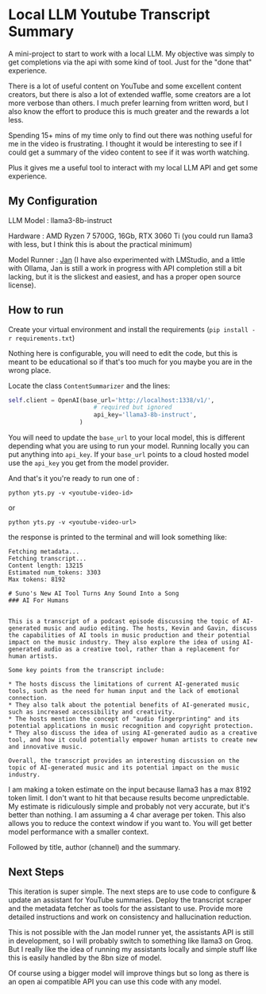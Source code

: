 # Local LLM Youtube Transcript Summary

A mini-project to start to work with a local LLM. My objective was simply to get completions via the api with some kind of tool. Just for the "done that" experience.

There is a lot of useful content on YouTube and some excellent content creators, but there is also a lot of extended waffle, some creators are a lot more verbose than others. I much prefer learning from written word, but I also know the effort to produce this is much greater and the rewards a lot less.

Spending 15+ mins of my time only to find out there was nothing useful for me in the video is frustrating. I thought it would be interesting to see if I could get a summary of the video content to see if it was worth watching. 

Plus it gives me a useful tool to interact with my local LLM API and get some experience.

## My Configuration

LLM Model : llama3-8b-instruct

Hardware : AMD Ryzen 7 5700G, 16Gb, RTX 3060 Ti (you could run llama3 with less, but I think this is about the practical minimum)

Model Runner : [Jan](https://jan.ai/) (I have also experimented with LMStudio, and a little with Ollama, Jan is still a work in progress with API completion still a bit lacking, but it is the slickest and easiest, and has a proper open source license).

## How to run

Create your virtual environment and install the requirements (`pip install -r requirements.txt`)


Nothing here is configurable, you will need to edit the code, but this is meant to be educational so if that's too much for you maybe you are in the wrong place.

Locate the class `ContentSummarizer` and the lines:

```python
self.client = OpenAI(base_url='http://localhost:1338/v1/',
                        # required but ignored
                        api_key='llama3-8b-instruct',
                    )
```
You will need to update the `base_url` to your local model, this is different depending what you are using to run your model. Running locally you can put anything into `api_key`. If your `base_url` points to a cloud hosted model use the `api_key` you get from the model provider.

And that's it you're ready to run one of :

`python yts.py -v <youtube-video-id>`

or

`python yts.py -v <youtube-video-url>`

the response is printed to the terminal and will look something like:

```text
Fetching metadata...
Fetching transcript...
Content length: 13215
Estimated num_tokens: 3303
Max tokens: 8192

# Suno's New AI Tool Turns Any Sound Into a Song
### AI For Humans


This is a transcript of a podcast episode discussing the topic of AI-generated music and audio editing. The hosts, Kevin and Gavin, discuss the capabilities of AI tools in music production and their potential impact on the music industry. They also explore the idea of using AI-generated audio as a creative tool, rather than a replacement for human artists.

Some key points from the transcript include:

* The hosts discuss the limitations of current AI-generated music tools, such as the need for human input and the lack of emotional connection.
* They also talk about the potential benefits of AI-generated music, such as increased accessibility and creativity.
* The hosts mention the concept of "audio fingerprinting" and its potential applications in music recognition and copyright protection.
* They also discuss the idea of using AI-generated audio as a creative tool, and how it could potentially empower human artists to create new and innovative music.

Overall, the transcript provides an interesting discussion on the topic of AI-generated music and its potential impact on the music industry.
```

I am making a token estimate on the input because llama3 has a max 8192 token limit. I don't want to hit that because results become unpredictable. My estimate is ridiculously simple and probably not very accurate, but it's better than nothing. I am assuming a 4 char average per token. This also allows you to reduce the context window if you want to. You will get better model performance with a smaller context.


Followed by title, author (channel) and the summary.

## Next Steps

This iteration is super simple. The next steps are to use code to configure & update an assistant for YouTube summaries. Deploy the transcript scraper and the metadata fetcher as tools for the assistant to use. Provide more detailed instructions and work on consistency and hallucination reduction.

This is not possible with the Jan model runner yet, the assistants API is still in development, so I will probably switch to something like llama3 on Groq. But I really like the idea of running my assistants locally and simple stuff like this is easily handled by the 8bn size of model.

Of course using a bigger model will improve things but so long as there is an open ai compatible API you can use this code with any model.
